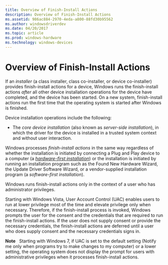 ```yaml
---
title: Overview of Finish-Install Actions
description: Overview of Finish-Install Actions
ms.assetid: 986ac884-2970-4eda-a800-88fd30b95562
ms.author: windowsdriverdev
ms.date: 04/20/2017
ms.topic: article
ms.prod: windows-hardware
ms.technology: windows-devices
---
```


# Overview of Finish-Install Actions


If an *installer* (a class installer, class co-installer, or device co-installer) provides finish-install actions for a device, Windows runs the finish-install actions *after* all other device installation operations for the device have completed, and the device has been started. On a new system, finish-install actions run the first time that the operating system is started after Windows is finished.

Device installation operations include the following:

-   The *core device installation* (also known as *server-side installation*), in which the driver for the device is installed in a trusted system context and without user interaction.

Windows processes *finish-install actions* in the same way regardless of whether the installation is initiated by connecting a Plug and Play device to a computer (a [*hardware-first installation*](hardware-first-installation.md)) or the installation is initiated by running an installation program such as the Found New Hardware Wizard, the Update Driver Software Wizard, or a vendor-supplied installation program (a *software-first installation*).

Windows runs finish-install actions only in the context of a user who has administrator privileges.

Starting with Windows Vista, User Account Control (UAC) enables users to run at lower privilege most of the time and elevate privilege only when necessary. Therefore, if the finish-install process is invoked, Windows prompts the user for the consent and the credentials that are required to run the finish-install actions. If the user does not supply consent or provide the necessary credentials, the finish-install actions are deferred until a user who does supply consent and the necessary credentials signs in.

**Note**   Starting with Windows 7, if UAC is set to the default setting (Notify me only when programs try to make changes to my computer) or a lower setting, the operating system does not display the prompt for users with administrative privileges when it processes finish-install actions.

 

 

 





